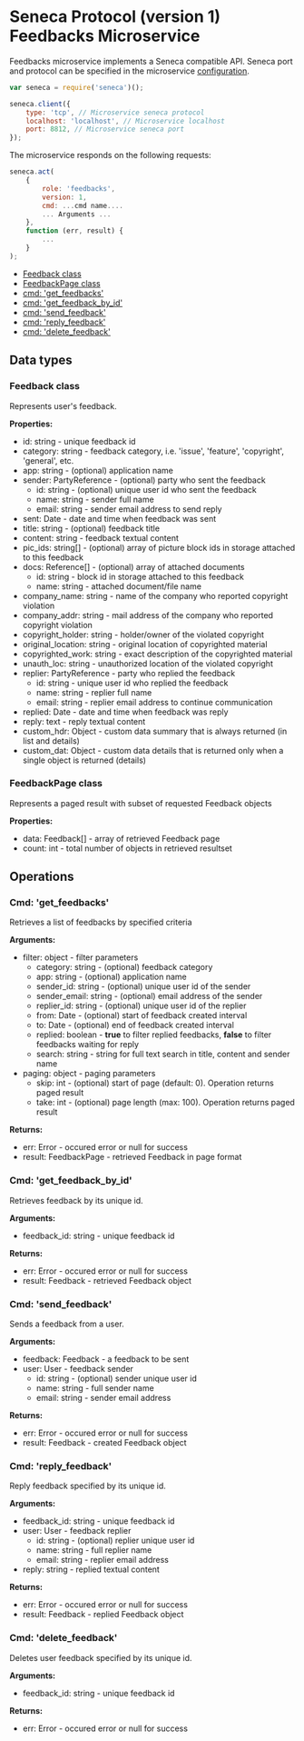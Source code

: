# Seneca Protocol (version 1) <br/> Feedbacks Microservice

Feedbacks microservice implements a Seneca compatible API. 
Seneca port and protocol can be specified in the microservice [configuration](Configuration.md/#api_seneca). 

```javascript
var seneca = require('seneca')();

seneca.client({
    type: 'tcp', // Microservice seneca protocol
    localhost: 'localhost', // Microservice localhost
    port: 8812, // Microservice seneca port
});
```

The microservice responds on the following requests:

```javascript
seneca.act(
    {
        role: 'feedbacks',
        version: 1,
        cmd: ...cmd name....
        ... Arguments ...
    },
    function (err, result) {
        ...
    }
);
```

* [Feedback class](#class1)
* [FeedbackPage class](#class2)
* [cmd: 'get_feedbacks'](#operation1)
* [cmd: 'get_feedback_by_id'](#operation2)
* [cmd: 'send_feedback'](#operation3)
* [cmd: 'reply_feedback'](#operation4)
* [cmd: 'delete_feedback'](#operation5)

## Data types

### <a name="class1"></a> Feedback class

Represents user's feedback. 

**Properties:**
- id: string - unique feedback id
- category: string - feedback category, i.e. 'issue', 'feature', 'copyright', 'general', etc.
- app: string - (optional) application name
- sender: PartyReference - (optional) party who sent the feedback
  - id: string - (optional) unique user id who sent the feedback
  - name: string - sender full name
  - email: string - sender email address to send reply
- sent: Date - date and time when feedback was sent
- title: string - (optional) feedback title
- content: string - feedback textual content
- pic_ids: string[] - (optional) array of picture block ids in storage attached to this feedback
- docs: Reference[] - (optional) array of attached documents
  - id: string - block id in storage attached to this feedback
  - name: string - attached document/file name
- company_name: string - name of the company who reported copyright violation
- company_addr: string - mail address of the company who reported copyright violation
- copyright_holder: string - holder/owner of the violated copyright
- original_location: string - original location of copyrighted material
- copyrighted_work: string - exact description of the copyrighted material
- unauth_loc: string - unauthorized location of the violated copyright
- replier: PartyReference - party who replied the feedback
  - id: string - unique user id who replied the feedback
  - name: string - replier full name
  - email: string - replier email address to continue communication
- replied: Date - date and time when feedback was reply
- reply: text - reply textual content
- custom_hdr: Object - custom data summary that is always returned (in list and details)
- custom_dat: Object - custom data details that is returned only when a single object is returned (details)

### <a name="class3"></a> FeedbackPage class

Represents a paged result with subset of requested Feedback objects

**Properties:**
- data: Feedback[] - array of retrieved Feedback page
- count: int - total number of objects in retrieved resultset

## Operations

### <a name="operation1"></a> Cmd: 'get_feedbacks'

Retrieves a list of feedbacks by specified criteria

**Arguments:** 
- filter: object - filter parameters
  - category: string - (optional) feedback category
  - app: string - (optional) application name
  - sender_id: string - (optional) unique user id of the sender
  - sender_email: string - (optional) email address of the sender
  - replier_id: string - (optional) unique user id of the replier
  - from: Date - (optional) start of feedback created interval
  - to: Date - (optional) end of feedback created interval
  - replied: boolean - **true** to filter replied feedbacks, **false** to filter feedbacks waiting for reply
  - search: string - string for full text search in title, content and sender name
- paging: object - paging parameters
  - skip: int - (optional) start of page (default: 0). Operation returns paged result
  - take: int - (optional) page length (max: 100). Operation returns paged result

**Returns:**
- err: Error - occured error or null for success
- result: FeedbackPage - retrieved Feedback in page format

### <a name="operation2"></a> Cmd: 'get_feedback_by_id'

Retrieves feedback by its unique id. 

**Arguments:** 
- feedback_id: string - unique feedback id

**Returns:**
- err: Error - occured error or null for success
- result: Feedback - retrieved Feedback object

### <a name="operation3"></a> Cmd: 'send_feedback'

Sends a feedback from a user.

**Arguments:** 
- feedback: Feedback - a feedback to be sent
- user: User - feedback sender
  - id: string - (optional) sender unique user id
  - name: string - full sender name
  - email: string - sender email address

**Returns:**
- err: Error - occured error or null for success
- result: Feedback - created Feedback object

### <a name="operation4"></a> Cmd: 'reply_feedback'

Reply feedback specified by its unique id.

**Arguments:** 
- feedback_id: string - unique feedback id
- user: User - feedback replier
  - id: string - (optional) replier unique user id
  - name: string - full replier name
  - email: string - replier email address
- reply: string - replied textual content

**Returns:**
- err: Error - occured error or null for success
- result: Feedback - replied Feedback object

### <a name="operation5"></a> Cmd: 'delete_feedback'

Deletes user feedback specified by its unique id.

**Arguments:** 
- feedback_id: string - unique feedback id

**Returns:**
- err: Error - occured error or null for success

